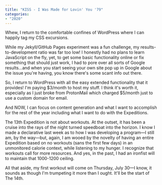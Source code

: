 ```yaml
---
title: "KISS - I Was Made for Lovin' You '79"
categories:
- "2020"
---
```


Whew, I return to the comfortable confines of WordPress where I can happily tag my CSS excursions.

While my Jekyll/GitHub Pages experiment was a fun challenge, my results-to-development ratio was far too low! I honestly had no plans to learn JavaScript on the fly, yet, to get some basic functionality online or fix something that should just work, I had to pore over all sorts of Google results…and when you start seeing your own site pop up in Google about the issue you're having, you know there's some scant info out there.

So, I return to WordPress with all the easy extended functionality that it provides! I'm paying $3/month to host my stuff. I think it's worth it, especially as I just broke from ProtonMail which charged $5/month just to use a custom domain for email.

And NOW, I can focus on content generation and what I want to accomplish for the rest of the year including what I want to do with the Expeditions.

The 13th Expedition is not about workouts. At the outset, it has been a cruise into the rays of the night turned speedboat into the horizon. I know I made a declarative last week as to how I was developing a program—I still am, by the way—but, again, I am wooed by the novelty of having an entire Expedition based on no workouts (sans the first few days) in an unmonitored calorie context, while listening to my hunger. I recognize that workouts call for more resources. And yes, in the past, I had an ironfist will to maintain that 1000-1200 ceiling.

All that aside, my first workout will come on Thursday, July 30—I know, it sounds as though I'm trumpeting it more than I ought. It'll be the start of The 14th.